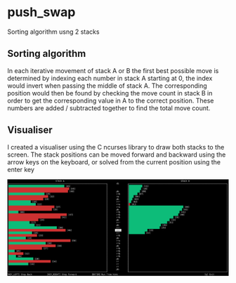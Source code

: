 # push_swap
Sorting algorithm usng 2 stacks

## Sorting algorithm

In each iterative movement of stack A or B the first best possible move is determined by indexing each number in stack A starting at 0, the index would invert when passing the middle of stack A. The corresponding position would then be found by checking the move count in stack B in order to get the corresponding value in A to the correct position. These numbers are added / subtracted together to find the total move count.


## Visualiser
I created a visualiser using the C ncurses library to draw both stacks to the screen. The stack positions can be moved forward and backward using the arrow keys on the keyboard, or solved from the current position using the enter key

![visu](https://raw.githubusercontent.com/gwasserfall/push_swap/master/visualiser.png?token=AEF2RWH5CHGFM42INQIVRWK5S6ISE)
